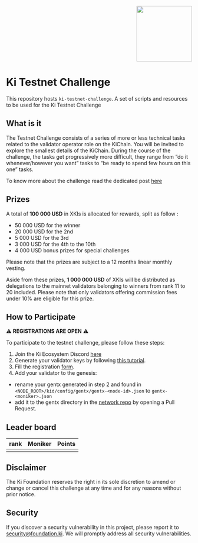 <p align="right">
    <img width=150px src="https://wallet-testnet.blockchain.ki/static/img/icons/ki-chain.png" />
</p>

# Ki Testnet Challenge
This repository hosts `ki-testnet-challenge`. A set of scripts and resources to be used for the Ki Testnet Challenge

## What is it
The Testnet Challenge consists of a series of more or less technical tasks related to the validator operator role on the KiChain. You will be invited to explore the smallest details of the KiChain. During the course of the challenge, the tasks get progressively more difficult, they range from “do it whenever/however you want” tasks to “be ready to spend few hours on this one” tasks.

To know more about the challenge read the dedicated post [here](https://medium.com/ki-foundation/announcing-the-kichain-challenge-incentivized-testnet-420006b48535)

## Prizes
A total of **100 000 USD** in XKIs is allocated for rewards, split as follow :
- 50 000 USD for the winner
- 20 000 USD for the 2nd
- 5 000 USD for the 3rd
- 3 000 USD for the 4th to the 10th
- 4 000 USD bonus prizes for special challenges

Please note that the prizes are subject to a 12 months linear monthly vesting.

Aside from these prizes, **1 000 000 USD** of XKIs will be distributed as delegations to the mainnet validators belonging to winners from rank 11 to 20 included. Please note that only validators offering commission fees under 10% are eligible for this prize.

## How to Participate
&#9888;  **REGISTRATIONS ARE OPEN**   &#9888;

To participate to the testnet challenge, please follow these steps:
1. Join the Ki Ecosystem Discord [here](https://discord.gg/D3vvEeBpE5)  
2. Generate your validator keys by following [this tutorial](tutorials/gentx.md).
3. Fill the registration [form]().
4. Add your validator to the genesis:
  - rename your gentx generated in step 2 and found in `<NODE_ROOT>/kid/config/gentx/gentx-<node-id>.json` to `gentx-<moniker>.json`
  - add it to the gentx directory in the [network repo](https://raw.githubusercontent.com/KiFoundation/ki-networks/v0.1/Testnet/kichain-t-2/gentx) by opening a Pull Request.

## Leader board

| rank | Moniker | Points |
| ---- | ------- | ------ |
|      |         |        |

## Disclaimer
The Ki Foundation reserves the right in its sole discretion to amend or change or cancel this challenge at any time and for any reasons without prior notice.

## Security
If you discover a security vulnerability in this project, please report it to security@foundation.ki. We will promptly address all security vulnerabilities.
